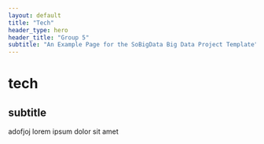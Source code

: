 ```yaml
---
layout: default
title: "Tech"
header_type: hero
header_title: "Group 5"
subtitle: "An Example Page for the SoBigData Big Data Project Template"
---
```


# tech 

## subtitle

adofjoj lorem ipsum dolor sit amet

